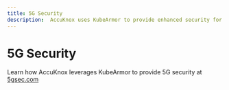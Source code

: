 ```yaml
---
title: 5G Security
description:  AccuKnox uses KubeArmor to provide enhanced security for 5G networks, protecting against unauthorized access and data breaches.
---
```


# 5G Security
Learn how AccuKnox leverages KubeArmor to provide 5G security at [5gsec.com](https://www.5gsec.com/tech/tech-5g-kubearmor)